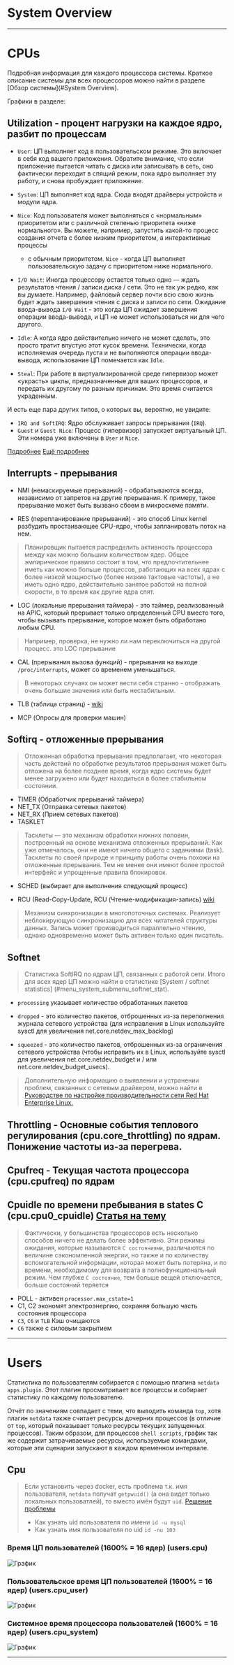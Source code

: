 # System Overview

---


# CPUs
Подробная информация для каждого процессора системы. Краткое описание системы для всех процессоров 
можно найти в разделе [Обзор системы](#System Overview).

Графики в разделе:
## Utilization - процент нагрузки на каждое ядро, разбит по процессам 
- `User`: ЦП выполняет код в пользовательском режиме. Это включает в себя код вашего приложения. Обратите внимание, 
  что если приложение пытается читать с диска или записывать в сеть, оно фактически переходит в спящий режим, пока ядро 
  выполняет эту работу, и снова пробуждает приложение.
  
- `System`: ЦП выполняет код ядра. Сюда входят драйверы устройств и модули ядра.
  
- `Nice`: Код пользователя может выполняться с «нормальным» приоритетом или с различной степенью приоритета «ниже нормального». 
   Вы можете, например, запустить какой-то процесс создания отчета с более низким приоритетом, а интерактивные процессы 
    - с обычным приоритетом. `Nice` - когда ЦП выполняет пользовательскую задачу с приоритетом ниже нормального.
    
- `I/O Wait`: Иногда процессору остается только одно — ждать результатов чтения / записи диска / сети. 
   Это не так уж редко, как вы думаете. Например, файловый сервер почти всю свою жизнь будет ждать завершения чтения с 
   диска и записи по сети. Ожидание ввода-вывода `I/O Wait` - это когда ЦП ожидает завершения операции ввода-вывода, 
   и ЦП не может использоваться ни для чего другого.
  
- `Idle`: А когда ядро действительно ничего не может сделать, это просто тратит впустую этот кусок времени. 
   Технически, когда исполняемая очередь пуста и не выполняются операции ввода-вывода, использование ЦП помечается как `Idle`.
  
- `Steal`: При работе в виртуализированной среде гипервизор может «украсть» циклы, предназначенные для ваших процессоров, 
  и передать их другому по разным причинам. Это время считается украденным.
   
И есть еще пара других типов, о которых вы, вероятно, не увидите:
-  `IRQ and SoftIRQ`: Ядро обслуживает запросы прерывания (`IRQ`).
- `Guest` и `Guest Nice`: Процесс (гипервизор) запускает виртуальный ЦП. Эти номера уже включены в `User` и `Nice`.

[Подробнее](https://www.cyberciti.biz/tips/how-do-i-find-out-linux-cpu-utilization.html)
[Ещё подробнее](https://www.opsdash.com/blog/cpu-usage-linux.html)

## Interrupts - прерывания

- NMI (немаскируемые прерываний) - обрабатываются всегда, независимо от запретов на другие прерывания. 
К примеру, такое прерывание может быть вызвано сбоем в микросхеме памяти.
  
- RES (перепланирование прерываний) - это способ Linux kernel разбудить простаивающее CPU-ядро, 
    чтобы запланировать поток на нем.
> Планировщик пытается распределить активность процессора между как можно большим количеством ядер. 
> Общее эмпирическое правило состоит в том, что предпочтительнее иметь как можно больше процессов, 
> работающих на всех ядрах с более низкой мощностью (более низкие тактовые частоты), а не иметь 
> одно ядро, действительно занятое работой на полной скорости, в то время как другие ядра спят.
> 
- LOC (локальные прерывания таймера) - это таймер, реализованный на APIC, который прерывает только 
определенный CPU вместо того, чтобы вызывать прерывание, которое может быть обработано любым CPU.
>Например, проверка, не нужно ли нам переключиться на другой процесс. это LOC прерывание

- CAL (прерывания вызова функций) - прерывания на выходе `/proc/interrupts`, может со временем уменьшаться.
>В некоторых случаях он может вести себя странно - отображать очень большие значения или быть нестабильным.

- TLB (таблица страниц) - [wiki](https://ru.wikipedia.org/wiki/%D0%A2%D0%B0%D0%B1%D0%BB%D0%B8%D1%86%D0%B0_%D1%81%D1%82%D1%80%D0%B0%D0%BD%D0%B8%D1%86)
  
- MCP (Опросы для проверки машин)

## Softirq - отложенные прерывания
>Отложенная обработка прерывания предполагает, что некоторая часть действий по обработке 
>результатов прерывания может быть отложена на более позднее время, когда ядро системы будет 
>менее загружено или будет находиться в более стабильном состоянии.

- TIMER (Обработчик прерываний таймера)
- NET_TX (Отправка сетевых пакетов)
- NET_RX (Прием сетевых пакетов)
- TASKLET
>Тасклеты — это механизм обработки нижних половин, построенный на основе механизма отложенных прерываний. 
>Как уже отмечалось, они не имеют ничего общего с заданиями (task). Тасклеты по своей природе и 
>принципу работы очень похожи на отложенные прерывания. Тем не менее они имеют более простой
>интерфейс и упрощенные правила блокировок.

- SCHED (выбирает  для  выполнения  следующий процесс)
  
- RCU (Read-Copy-Update, RCU (Чтение-модификация-запись) [wiki](https://ru.wikipedia.org/wiki/Read-copy-update)
>Механизм синхронизации в многопоточных системах. Реализует неблокирующую синхронизацию для 
>всех читателей структуры данных. Запись может производиться параллельно чтению, однако 
>одновременно может быть активен только один писатель.

## Softnet
> Статистика SoftIRQ по ядрам ЦП, связанных с работой сети. Итого для всех ядер ЦП можно найти в статистике 
> [System / softnet statistics] (#menu_system_submenu_softnet_stat).

- `processing` указывает количество обработанных пакетов
  
- `dropped` - это количество пакетов, отброшенных из-за переполнения журнала сетевого устройства 
    (для исправления в Linux используйте sysctl для увеличения net.core.netdev_max_backlog)
  
- `squeezed` - это количество пакетов, отброшенных из-за ограничения сетевого устройства 
    (чтобы исправить их в Linux, используйте sysctl для увеличения net.core.netdev_budget и / или net.core.netdev_budget_usecs).
  
>Дополнительную информацию о выявлении и устранении проблем, связанных с сетевым драйвером, можно найти в 
> [Руководстве по настройке производительности сети Red Hat Enterprise Linux.](https://access.redhat.com/sites/default/files/attachments/20150325_network_performance_tuning.pdf)

## Throttling - Основные события теплового регулирования (cpu.core_throttling) по ядрам. Понижение частоты из-за перегрева.

## Cpufreq - Текущая частота процессора (cpu.cpufreq) по ядрам

## Cpuidle по времени пребывания в states C (cpu.cpu0_cpuidle) [Статья на тему](https://elinux.org/images/8/86/CPU_idle.pdf)
>Фактически, у большинства процессоров есть несколько способов ничего не делать более эффективно. Эти режимы ожидания, 
> которые называются `C состояниями`, различаются по величине сэкономленной энергии, но также и по количеству 
> вспомогательной информации, которая может быть потеряна, и по времени, необходимому для возврата в полнофункциональный режим.
> Чем глубже `C состояние`, тем больше вещей отключается, больше состояний теряется 

- POLL - активен `processor.max_cstate=1`
- C1, C2 экономят электроэнергию, сохраняя большую часть состояния процессора
- `C3`, `C6` и `TLB` Кэш очищаются
- `C6` также с силовым закрытием

---


# Users
Статистика по пользователям собирается с помощью плагина `netdata` `apps.plugin`. Этот плагин
просматривает все процессы и собирает статистику по каждому пользователю.

Отчёт по значениям совпадает с теми, что выводить команда `top`, хотя плагин `netdata` также считает
ресурсы дочерних процессов (в отличие от `top`, который показывает только ресурсы текущих запущенных
процессов). Таким образом, для процессов `shell scripts`, график так же содержит затрачиваемые ресурсы,
используемые командами, которые эти сценарии запускают в каждом временном интервале.

## Сpu
>Если установить через docker, есть проблема т.к. имя пользователя, `netdata` получат `getpwuid()`
>(а она видет только локальных пользоватлей), то вместо имён будут `uid`. 
> [Решение проблемы](https://github.com/netdata/netdata/pull/6472)
> - Как узнать uid пользователя  по имени `id -u mysql`
> - Как узнать имя пользователя по uid `id -nu 103`

### Время ЦП пользователей (1600% = 16 ядер) (users.cpu)
![График](img/users__cpu-time.jpg)

### Пользовательское время ЦП пользователей (1600% = 16 ядер) (users.cpu_user)
![График](img/users__cpu-user_time.jpg)

### Системное время процессора пользователей (1600% = 16 ядер) (users.cpu_system)
![График](img/users__cpu-system_time.jpg)

---